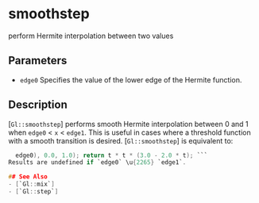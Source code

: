 # smoothstep
perform Hermite interpolation between two values

## Parameters
- `edge0`
  Specifies the value of the lower edge of the Hermite function.

## Description
[`Gl::smoothstep`] performs smooth Hermite interpolation between 0 and
  1 when `edge0` < `x` < `edge1`. This is useful in cases where a
  threshold function with a smooth transition is desired.
  [`Gl::smoothstep`] is equivalent to:
```c genType t; /* Or genDType t; */ t = clamp((x - edge0) / (edge1 -
  edge0), 0.0, 1.0); return t * t * (3.0 - 2.0 * t); ```
Results are undefined if `edge0` \u{2265} `edge1`.

## See Also
- [`Gl::mix`]
- [`Gl::step`]
